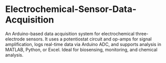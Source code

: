 # Electrochemical-Sensor-Data-Acquisition
An Arduino-based data acquisition system for electrochemical three-electrode sensors. It uses a potentiostat circuit and op-amps for signal amplification, logs real-time data via Arduino ADC, and supports analysis in MATLAB, Python, or Excel. Ideal for biosensing, monitoring, and chemical analysis.
